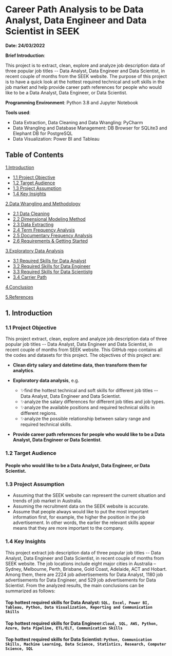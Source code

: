 # Career Path Analysis to be Data Analyst, Data Engineer and Data Scientist in SEEK

**Date: 24/03/2022**

**Brief Introduction**:

This project is to extract, clean, explore and analyze job description data of three popular job titles -- Data Analyst, Data Engineer and Data Scientist, in recent couple of months from the SEEK website. The purpose of this project is to have a quick look at the hottest required technical and soft skills in the job market and help provide career path references for people who would like to be a Data Analyst, Data Engineer, or Data Scientist.

**Programming Environment**: Python 3.8 and Jupyter Notebook

**Tools used**:
- Data Extraction, Data Cleaning and Data Wrangling: PyCharm
- Data Wrangling and Database Management: DB Browser for SQLite3 and Elephant DB for PostgreSQL
- Data Visualization: Power BI and Tableau

## Table of Contents

[1.Introduction](#sec_1)

- [1.1 Project Objective](#sec_1.1)
- [1.2 Target Audience](#sec_1.2)
- [1.3 Project Assumption](#sec_1.3)
- [1.4 Key Insights](#sec_1.4)

[2.Data Wrangling and Methodology](#sec_2)

- [2.1 Data Cleaning](#sec_2.1)
- [2.2 Dimensional Modeling Method](#sec_2.2)
- [2.3 Data Extracting](#sec_2.3)
- [2.4 Term Frequency Analysis](#sec_2.4)
- [2.5 Documentary Frequency Analysis](#sec_2.5)
- [2.6 Requirements & Getting Started](#sec_2.6)

[3.Exploratory Data Analysis](#sec_3)

- [3.1 Required Skills for Data Analyst](#sec_3.1)
- [3.2 Required Skills for Data Engineer](#sec_3.2)
- [3.3 Required Skills for Data Scientistg](#sec_3.3)
- [3.4 Carrier Path](#sec_3.4)

[4.Conclusion](#sec_4)

[5.References](#sec_5)

## 1. Introduction <a class="anchor" id="sec_1"></a>
### 1.1 Project Objective <a class="anchor" id="sec_1.1"></a>
This project extract, clean, explore and analyze job description data of three popular job titles -- Data Analyst, Data Engineer and Data Scientist, in recent couple of months from SEEK website. This GitHub repo contains all the codes and datasets for this project. The objectives of this project are:

- **Clean dirty salary and datetime data, then transform them for analytics**.

- **Exploratory data analysis**, e.g. 
    - ✨find the hottest technical and soft skills for different job titles -- Data Analyst, Data Engineer and Data Scientist.
    - ✨analyze the salary differences for different job titles and job types.
    - ✨analyze the available positions and required technical skills in different regions.
    - ✨analyze the possible relationship between salary range and required technical skills.

- **Provide career path references for people who would like to be a Data Analyst, Data Engineer or Data Scientist**.

### 1.2 Target Audience <a class="anchor" id="sec_1.2"></a>
#### People who would like to be a Data Analyst, Data Engineer, or Data Scientist.
### 1.3 Project Assumption <a class="anchor" id="sec_1.3"></a>
- Assuming that the SEEK website can represent the current situation and trends of job market in Australia.
- Assuming the recruitment data on the SEEK website is accurate.
- Assume that people always would like to put the most important information first, for example, the higher the position in the job advertisement. In other words, the earlier the relevant skills appear means that they are more important to the company.

### 1.4 Key Insights <a class="anchor" id="sec_1.4"></a>
This project extract job description data of three popular job titles -- Data Analyst, Data Engineer and Data Scientist, in recent couple of months from SEEK website. The job locations include eight major cities in Australia – Sydney, Melbourne, Perth, Brisbane, Gold Coast, Adelaide, ACT and Hobart. Among them, there are 2224 job advertisements for Data Analyst, 1180 job advertisements for Data Engineer, and 529 job advertisements for Data Scientist. From the analyzed results, the main conclusions can be summarized as follows: 
#### Top hottest required skills for Data Analyst: `SQL, Excel, Power BI, Tableau, Python, Data Visualization, Reporting and Communication Skills`
#### Top hottest required skills for Data Engineer:`Cloud, SQL, AWS, Python, Azure, Data Pipeline, ETL/ELT, Communication Skills`
#### Top hottest required skills for Data Scientist: `Python, Communication Skills, Machine Learning, Data Science, Statistics, Research, Computer Science, SQL`
